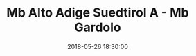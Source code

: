 ---
title: Mb Alto Adige Suedtirol A - Mb Gardolo
date: 2018-05-26 18:30:00
squadra-a: Mb Gardolo
punteggio-a: 
squadra-b: Mb Alto Adige Suedtirol A
punteggio-b: 
partite/squadra: aquilotti-17-18
luogo: SC. MEDIA ADA NEGRI
categoria: aquilotti
---